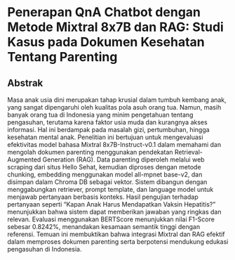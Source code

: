 # Penerapan QnA Chatbot dengan Metode Mixtral 8x7B dan RAG: Studi Kasus pada Dokumen Kesehatan Tentang Parenting  
## Abstrak

Masa anak usia dini merupakan tahap krusial dalam tumbuh kembang anak, yang sangat dipengaruhi oleh kualitas pola asuh orang tua. Namun, masih banyak orang tua di Indonesia yang minim pengetahuan tentang pengasuhan, 
terutama karena faktor usia muda dan kurangnya akses informasi. Hal ini berdampak pada masalah gizi, pertumbuhan, hingga kesehatan mental anak. Penelitian ini bertujuan untuk mengevaluasi efektivitas model bahasa Mixtral 8x7B-Instruct-v0.1 dalam memahami dan mengolah dokumen parenting menggunakan pendekatan Retrieval-Augmented Generation (RAG). Data parenting diperoleh melalui web scraping dari situs Hello Sehat, kemudian diproses dengan metode chunking, embedding menggunakan model all-mpnet base-v2, dan disimpan dalam Chroma DB sebagai vektor. Sistem dibangun dengan menggabungkan retriever, prompt template, dan language model untuk menjawab pertanyaan berbasis konteks. Hasil pengujian terhadap pertanyaan seperti “Kapan Anak Harus Mendapatkan Vaksin Hepatitis?” menunjukkan bahwa sistem dapat memberikan jawaban yang ringkas dan relevan. Evaluasi menggunakan BERTScore menunjukkan nilai F1-Score sebesar 0.8242%, menandakan kesamaan semantik tinggi dengan referensi. Temuan ini membuktikan bahwa integrasi Mixtral dan RAG efektif dalam memproses dokumen parenting serta berpotensi mendukung edukasi pengasuhan di Indonesia. 
